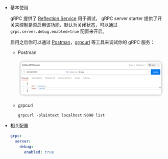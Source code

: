 - 基本使用

  gRPC 提供了 [Reflection Service](https://github.com/grpc/grpc/blob/master/doc/server-reflection.md) 用于调试，
  gRPC server starter 提供了开关来控制是否启用该功能，默认为关闭状态，可以通过 `grpc.server.debug.enabled=true` 配置来开启。

  启用之后你可以通过 [Postman](https://www.postman.com/)，[grpcurl](https://github.com/fullstorydev/grpcurl) 等工具来调试你的
  gRPC 服务：

    - Postman

      ![img.png](../../assets/images/postman-test-grpc.png)

    - grpcurl

      ```shell
      grpcurl -plaintext localhost:9090 list
      ```

- 相关配置

  ```yaml
  grpc:
    server:
      debug:
        enabled: true
  ```
